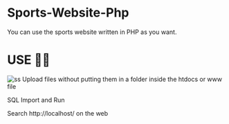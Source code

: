 # Sports-Website-Php

You can use the sports website written in PHP as you want.

# USE 🙋‍♂️
![ss](https://github.com/Aqueex/Sports-Website-Php/assets/57568399/2142e21f-0c4a-4b15-b94c-f65e48d28bf6)
Upload files without putting them in a folder inside the htdocs or www file

SQL Import and Run

Search http://localhost/ on the web
